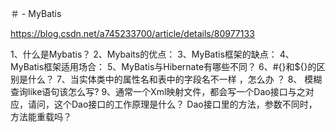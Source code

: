 ＃ - 
MyBatis

https://blog.csdn.net/a745233700/article/details/80977133

1、什么是Mybatis？
2、Mybaits的优点：
3、MyBatis框架的缺点：
4、MyBatis框架适用场合：
5、MyBatis与Hibernate有哪些不同？
6、#{}和${}的区别是什么？
7、当实体类中的属性名和表中的字段名不一样 ，怎么办 ？
8、 模糊查询like语句该怎么写?
9、通常一个Xml映射文件，都会写一个Dao接口与之对应，请问，这个Dao接口的工作原理是什么？
Dao接口里的方法，参数不同时，方法能重载吗？

